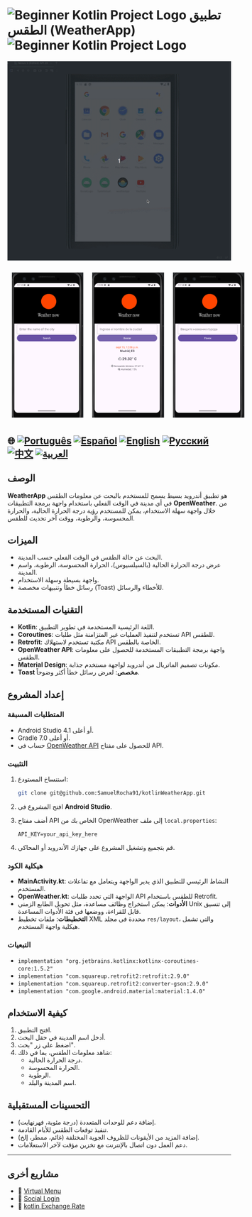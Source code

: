 # <img src="https://italiancoders.it/wp-content/uploads/2018/01/kotlin_250x250.png" alt="Beginner Kotlin Project Logo" width="52" height="30" /> تطبيق الطقس (WeatherApp) <img src="https://italiancoders.it/wp-content/uploads/2018/01/kotlin_250x250.png" alt="Beginner Kotlin Project Logo" width="52" height="30" />


![WeatherApp](./app/src/main/weather.gif)

<div style="display: flex; justify-content: space-around;">
  <img src="./app/src/main/res/drawable/english.png" alt="english version app" style="width:32%; height: auto; margin:10px;" />
  <img src="./app/src/main/res/drawable/spanish.png" alt="spanish version app" style="width:32%; height: auto; margin:10px;" />
  <img src="./app/src/main/res/drawable/ru.png" alt="russian version app" style="width:32%; height: auto; margin:10px;" />
</div>

## 🌐 [![Português](https://img.shields.io/badge/Português-green)](https://github.com/SamuelRocha91/kotlinWeatherApp/blob/main/README.md) [![Español](https://img.shields.io/badge/Español-yellow)](https://github.com/SamuelRocha91/kotlinWeatherApp/blob/main/README_es.md) [![English](https://img.shields.io/badge/English-blue)](https://github.com/SamuelRocha91/kotlinWeatherApp/blob/main/README_en.md) [![Русский](https://img.shields.io/badge/Русский-lightgrey)](https://github.com/SamuelRocha91/kotlinWeatherApp/blob/main/README_ru.md) [![中文](https://img.shields.io/badge/中文-red)](https://github.com/SamuelRocha91/kotlinWeatherApp/blob/main/README_ch.md) [![العربية](https://img.shields.io/badge/العربية-orange)](https://github.com/SamuelRocha91/kotlinWeatherApp/blob/main/README_ar.md)

## الوصف

**WeatherApp** هو تطبيق أندرويد بسيط يسمح للمستخدم بالبحث عن معلومات الطقس في أي مدينة في الوقت الفعلي باستخدام واجهة برمجة التطبيقات **OpenWeather**. من خلال واجهة سهلة الاستخدام، يمكن للمستخدم رؤية درجة الحرارة الحالية، والحرارة المحسوسة، والرطوبة، ووقت آخر تحديث للطقس.

## الميزات

- البحث عن حالة الطقس في الوقت الفعلي حسب المدينة.
- عرض درجة الحرارة الحالية (بالسيلسيوس)، الحرارة المحسوسة، الرطوبة، واسم المدينة.
- واجهة بسيطة وسهلة الاستخدام.
- رسائل خطأ وتنبيهات مخصصة (Toast) للأخطاء والرسائل.

## التقنيات المستخدمة

- **Kotlin**: اللغة الرئيسية المستخدمة في تطوير التطبيق.
- **Coroutines**: تستخدم لتنفيذ العمليات غير المتزامنة مثل طلبات API للطقس.
- **Retrofit**: مكتبة تستخدم لاستهلاك API الخاصة بالطقس.
- **OpenWeather API**: واجهة برمجة التطبيقات المستخدمة للحصول على معلومات الطقس.
- **Material Design**: مكونات تصميم الماتريال من أندرويد لواجهة مستخدم جذابة.
- **Toast مخصص**: لعرض رسائل خطأ أكثر وضوحاً.

## إعداد المشروع

### المتطلبات المسبقة

- Android Studio 4.1 أو أعلى.
- Gradle 7.0 أو أعلى.
- حساب في [OpenWeather API](https://openweathermap.org/api) للحصول على مفتاح API.

### التثبيت

1. استنساخ المستودع:

   ```bash
   git clone git@github.com:SamuelRocha91/kotlinWeatherApp.git
   ```

2. افتح المشروع في **Android Studio**.

3. أضف مفتاح API الخاص بك من OpenWeather إلى ملف `local.properties`:

   ```
   API_KEY=your_api_key_here
   ```

4. قم بتجميع وتشغيل المشروع على جهازك الأندرويد أو المحاكي.

### هيكلية الكود

- **MainActivity.kt**: النشاط الرئيسي للتطبيق الذي يدير الواجهة ويتعامل مع تفاعلات المستخدم.
- **OpenWeather.kt**: الواجهة التي تحدد طلبات API للطقس باستخدام Retrofit.
- **الأدوات**: يمكن استخراج وظائف مساعدة، مثل تحويل الطابع الزمني Unix إلى تنسيق قابل للقراءة، ووضعها في فئة الأدوات المساعدة.
- **التخطيطات**: ملفات تخطيط XML محددة في مجلد `res/layout`، والتي تشمل هيكلية واجهة المستخدم.

### التبعيات

- `implementation "org.jetbrains.kotlinx:kotlinx-coroutines-core:1.5.2"`
- `implementation "com.squareup.retrofit2:retrofit:2.9.0"`
- `implementation "com.squareup.retrofit2:converter-gson:2.9.0"`
- `implementation "com.google.android.material:material:1.4.0"`

## كيفية الاستخدام

1. افتح التطبيق.
2. أدخل اسم المدينة في حقل البحث.
3. اضغط على زر "بحث".
4. شاهد معلومات الطقس، بما في ذلك:
    - درجة الحرارة الحالية.
    - الحرارة المحسوسة.
    - الرطوبة.
    - اسم المدينة والبلد.

## التحسينات المستقبلية

- إضافة دعم للوحدات المتعددة (درجة مئوية، فهرنهايت).
- تنفيذ توقعات الطقس للأيام القادمة.
- إضافة المزيد من الأيقونات للظروف الجوية المختلفة (غائم، ممطر، إلخ).
- دعم العمل دون اتصال بالإنترنت مع تخزين مؤقت لآخر الاستعلامات.

---
## مشاريع أخرى


- 📜 [Virtual Menu](https://github.com/SamuelRocha91/kotlinVirtualMenu/blob/main/README_ar.md)
- 👤 [Social Login](https://github.com/SamuelRocha91/kotlinLoginSocial/blob/main/README_ar.md)
- 💱 [kotlin Exchange Rate](https://github.com/SamuelRocha91/kotlinExchangeRate/blob/main/README_ar.md)
